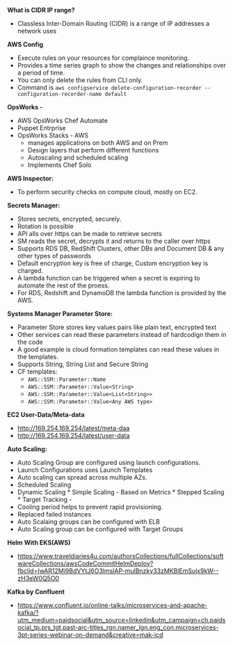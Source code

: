 **What is CIDR IP range?**
* Classless Inter-Domain Routing (CIDR) is a range of IP addresses a network uses

**AWS Config**
* Execute rules on your resources for complaince monitoring.
* Provides a time series graph to show the changes and relationships over a period of time.
* You can only delete the rules from CLI only.
* Command is ```aws configservice delete-configuration-recorder --configuration-recorder-name default```


**OpsWorks -** 

* AWS OpsWorks Chef Automate
* Puppet Entrprise
* OpsWorks Stacks - AWS
    * manages applications on both AWS and on Prem
    * Design layers that perform different functions
    * Autoscaling and scheduled scaling
    * Implements Chef Solo


**AWS Inspector:** 
* To perform security checks on compute cloud, mostly on EC2.

**Secrets Manager:**
* Stores secrets, encrypted, securely.
* Rotation is possible
* API alls over https can be made to retrieve secrets
* SM reads the secret, decrypts it and returns to the caller over https
* Supports RDS DB, RedShift Clusters, other DBs and Document DB & any other types of passwords
* Default encryption key is free of charge, Custom encryption key is charged.
* A lambda function can be triggered when a secret is expiring to automate the rest of the proess. 
* For RDS, Redshift and DynamoDB the lambda function is provided by the AWS.

**Systems Manager Parameter Store:**
* Parameter Store stores key values pairs like plain text, encrypted text 
* Other services can read these parameters instead of hardcodign them in the code
* A good example is cloud formation templates can read these values in the templates.
* Supports String, String List and Secure String
* CF templates: 
    * ```AWS::SSM::Parameter::Name```
    * ```AWS::SSM::Parameter::Value<String>``` 
    * ```AWS::SSM::Parameter::Value<List<String>>``` 
    * ```AWS::SSM::Parameter::Value<Any AWS type>```



**EC2 User-Data/Meta-data**
* http://169.254.169.254/latest/meta-daa
* http://169.254.169.254/latest/user-data

**Auto Scaling:**
* Auto Scaling Group are configured using launch configurations.
* Launch Configurations uses Launch Templates
* Auto scaling can spread across multiple AZs.
* Scheduled Scaling 
* Dynamic Scaling
        * Simple Scaling  - Based on Metrics
        * Stepped Scaling
        * Target Tracking - 
* Cooling period helps to prevent rapid provisioning.
* Replaced failed instances
* Auto Scalaing groups can be configured with ELB
* Auto Scaling group can be configured with Target Groups





     
**Helm With EKS(AWS)**
* https://www.traveldiaries4u.com/authorsCollections/fullCollections/softwareCollections/awsCodeCommitHelmDeploy?fbclid=IwAR12Mi9BdVYtJ6O3lmsIAP-mulBnzky33zMKBlEmSujx9kW--zH3eW0Q5O0

**Kafka by Confluent**
* https://www.confluent.io/online-talks/microservices-and-apache-kafka/?utm_medium=paidsocial&utm_source=linkedin&utm_campaign=ch.paidsocial_tp.prs_tgt.past-arc-titles_rgn.namer_lgn.eng_con.microservices-3pt-series-webinar-on-demand&creative=mak-icd